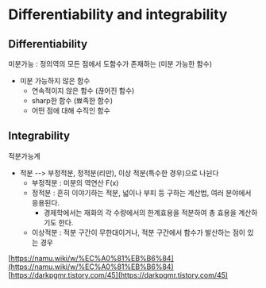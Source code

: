 # Differentiability and integrability 

## Differentiability 
미분가능 : 정의역의 모든 점에서 도함수가 존재하는 (미분 가능한 함수)

* 미분 가능하지 않은 함수
	- 연속적이지 않은 함수 (끊어진 함수)
	- sharp한 함수 (뾰족한 함수)
	- 어떤 점에 대해 수직인 함수

## Integrability 

적분가능계

* 적분 --> 부정적분, 정적분(리만), 이상 적분(특수한 경우)으로 나뉜다
	* 부정적분 : 미분의 역연산 F(x)
	* 정적분 : 흔히 이야기하는 적분, 넓이나 부피 등 구하는 계산법, 여러 분야에서 응용된다.
		* 경제학에서는 재화의 각 수량에서의 한계효용을 적분하여 총 효용을 계산하기도 한다.
	* 이상적분 : 적분 구간이 무한대이거나, 적분 구간에서 함수가 발산하는 점이 있는 경우



[https://namu.wiki/w/%EC%A0%81%EB%B6%84](https://namu.wiki/w/%EC%A0%81%EB%B6%84)
[https://darkpgmr.tistory.com/45](https://darkpgmr.tistory.com/45)
